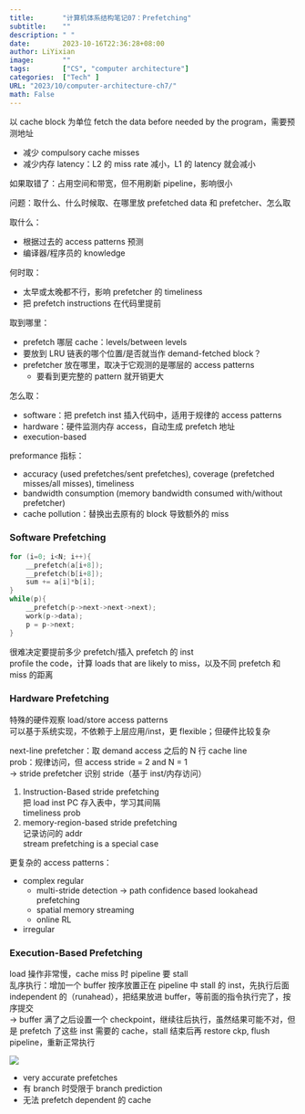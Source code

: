 ```yaml
---
title:       "计算机体系结构笔记07：Prefetching"
subtitle:    ""
description: " "
date:        2023-10-16T22:36:28+08:00
author: LiYixian
image:       ""
tags:        ["CS", "computer architecture"]
categories:  ["Tech" ]
URL: "2023/10/computer-architecture-ch7/"
math: False
---
```


以 cache block 为单位 fetch the data before needed by the program，需要预测地址  
- 减少 compulsory cache misses
- 减少内存 latency：L2 的 miss rate 减小，L1 的 latency 就会减小

如果取错了：占用空间和带宽，但不用刷新 pipeline，影响很小  

问题：取什么、什么时候取、在哪里放 prefetched data 和 prefetcher、怎么取  

取什么：  
- 根据过去的 access patterns 预测  
- 编译器/程序员的 knowledge  

何时取：  
- 太早或太晚都不行，影响 prefetcher 的 timeliness  
- 把 prefetch instructions 在代码里提前

取到哪里：  
- prefetch 哪层 cache：levels/between levels
- 要放到 LRU 链表的哪个位置/是否就当作 demand-fetched block？  
- prefetcher 放在哪里，取决于它观测的是哪层的 access patterns  
	- 要看到更完整的 pattern 就开销更大

怎么取：  
- software：把 prefetch inst 插入代码中，适用于规律的 access patterns
- hardware：硬件监测内存 access，自动生成 prefetch 地址
- execution-based

preformance 指标：  
- accuracy (used prefetches/sent prefetches), coverage (prefetched misses/all misses), timeliness  
- bandwidth consumption (memory bandwidth consumed with/without prefetcher)  
- cache pollution：替换出去原有的 block 导致额外的 miss  

### Software Prefetching

```c
for (i=0; i<N; i++){
	__prefetch(a[i+8]);
	__prefetch(b[i+8]);
	sum += a[i]*b[i];
}
while(p){
	__prefetch(p->next->next->next);
	work(p->data);
	p = p->next;
}
```
很难决定要提前多少 prefetch/插入 prefetch 的 inst  
profile the code，计算 loads that are likely to miss，以及不同 prefetch 和 miss 的距离  

### Hardware Prefetching

特殊的硬件观察 load/store access patterns  
可以基于系统实现，不依赖于上层应用/inst，更 flexible；但硬件比较复杂  

next-line prefetcher：取 demand access 之后的 N 行 cache line  
prob：规律访问，但 access stride = 2 and N = 1  
-> stride prefetcher 识别 stride（基于 inst/内存访问）  

1. Instruction-Based stride prefetching  
	把 load inst PC 存入表中，学习其间隔  
	timeliness prob  
2. memory-region-based stride prefetching  
	记录访问的 addr  
	stream prefetching is a special case  

更复杂的 access patterns：  
- complex regular
	- multi-stride detection -> path confidence based lookahead prefetching
	- spatial memory streaming
	- online RL
- irregular

### Execution-Based Prefetching

load 操作非常慢，cache miss 时 pipeline 要 stall  
乱序执行：增加一个 buffer 按序放置正在 pipeline 中 stall 的 inst，先执行后面 independent 的（runahead），把结果放进 buffer，等前面的指令执行完了，按序提交  
-> buffer 满了之后设置一个 checkpoint，继续往后执行，虽然结果可能不对，但是 prefetch 了这些 inst 需要的 cache，stall 结束后再 restore ckp, flush pipeline，重新正常执行  

![](/img/runahead例子.png)

- very accurate prefetches
- 有 branch 时受限于 branch prediction  
- 无法 prefetch dependent 的 cache  

